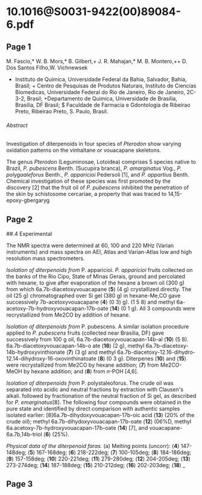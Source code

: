 # 10.1016@S0031-9422(00)89084-6.pdf

## Page 1



M. Fascio,* W. B. Mors,* B. Gilbert,+ J. R. Mahajan,* M. B. Montero,++ D. Dos Santos Filho,W. Vichnewsek

* Instituto de Quimica, Universidade Federal da Bahia, Salvador, Bahia, Brasil; + Centro de Pesquisas de Produtos Naturais, Instituto de Ciencias Biomedicas, Universidade Federal do Rio de Janeiro, Rio de Janeiro, 2C-3-2, Brasil; +Departamento de Quimica, Universidade de Brasilia, Brasilia, DF Brasil; $ Faculdade de Farmacia e Gdontologia de Ribeirao Preto, Ribeirao Preto, S. Paulo, Brasil.

###### Abstract

Investigation of diterpenoids in four species of _Pterodon_ show varying oxidation patterns on the vinhaltane or vouacapane skeletons.

The genus _Pterodon_ (Leguminosae, Lotoidea) comprises 5 species native to Brazil, _P. pubescens_ Benth. (Sucupira branca), _P. amarginatus_ Vog., _P. polygaaleforus_ Benth., _P. apparicioi_ Pedersoli [1], and _P. appartius_ Benth. Chemical investigation of these species was first promoted by the discovery [2] that the fruit oil of _P. pubescens_ inhibited the penetration of the skin by schistosome cercariae, a property that was traced to 14,15-epoxy-gbergaryg

## Page 2



##.4 Experimental

The NMR spectra were determined at 60, 100 and 220 MHz (Varian instruments) and mass spectra on AEI, Atlas and Varian-Atlas low and high resolution mass spectrometers.

_Isolation of diterpenoids from_ P. apparicioi. _P. apparicioi_ fruits collected on the banks of the Rio Cipo, State of Minas Gerais, ground and percolated with hexane, to give after evaporation of the hexane a brown oil (300 g) from which 6a.7b-diacetoxyvouacapane (**5**) (4 g) crystallized directly. The oil (25 g) chromatographed over Si gel (380 g) in hexane-Me,CO gave successively 7b-acetoxyvouacapane (**4**) (0 3) g). (1 5 8) and methyl 6a-acetoxy-7b-hydroxyvouacapan-17b-oate (**14**) (0 1 g). All 3 compounds were recrystallized from Me2CO by addition of hexane.

_Isolation of diterpenoids from_ P. pubescens. A similar isolation procedure applied to _P. pubescens_ fruits (collected near Brasilia, DF) gave successively from 100 g oil, 6a.7b-diacetoxyvouacapan-14b-al (**10**) (5 8). 6a.7b-diacetoxyvouacapan-14b-o ate (**16**) (2 g), methyl 6a.7b-diacetoxy-14b-hydroxyvinthionate (**7**) (3 g) and methyl 6a.7b-diacetoxy-12.16-dihydro-12.14-dihydroxy-16-oxovinthinatoate (**8**) (0 3 g). Diterpenes (**10**) and (**15**) were recrystallized from Me2CO by hexane addition; (**7**) from Me2CO-MeOH by hexane addition; and (**8**) from _n_-POH [4,6].

_Isolation of diterpenoids from_ P. polystaleoforus. The crude oil was separated into acidic and neutral fractions by extraction with Clausen's alkali. followed by fractionation of the neutral fraction of Si gel, as described for _P. emarginatus_[8]. The following four compounds were obtained in the pure state and identified by direct comparison with authentic samples isolated earlier: [8]6a.7b-dihydoxyvouacapan-17b-oic acid (**13**) (20% of the crude oil); methyl 6a.7b-dihydoxyvouacapan-17b-oate (**12**) (06%D, methyl 6a.acetoxy-7b-hydroxyvouacapan-17b-oate (**14**) [7], and vouacapane-6a.7b,14b-triol (**6**) (25%).

_Physical data of the diterpenoid faras._ (a) Melting points (uncorr): (**4**) 147-148deg; (**5**) 167-168deg; (**6**) 218-222deg; (**7**) 100-105deg; (**8**) 184-186deg; (**9**) 157-158deg; (**10**) 220-221deg; (**11**) 279-280deg; (**12**) 204-205deg; (**13**) 273-274deg; (**14**) 187-188deg; (**15**) 210-212deg; (**16**) 202-203deg; (**18**) _

## Page 3



